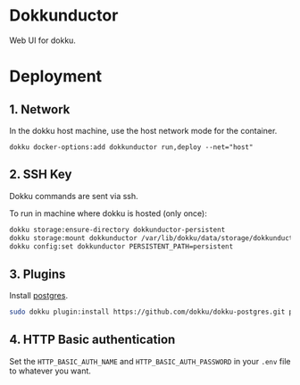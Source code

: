 # Dokkunductor

Web UI for dokku.

# Deployment

## 1. Network

In the dokku host machine, use the host network mode for the container.

```
dokku docker-options:add dokkunductor run,deploy --net="host"
```

## 2. SSH Key

Dokku commands are sent via ssh.

To run in machine where dokku is hosted (only once):

```bash
dokku storage:ensure-directory dokkunductor-persistent
dokku storage:mount dokkunductor /var/lib/dokku/data/storage/dokkunductor-persistent:/app/persistent
dokku config:set dokkunductor PERSISTENT_PATH=persistent
```

## 3. Plugins

Install [postgres](https://github.com/dokku/dokku-postgres).

```bash
sudo dokku plugin:install https://github.com/dokku/dokku-postgres.git postgres
```

## 4. HTTP Basic authentication

Set the `HTTP_BASIC_AUTH_NAME` and `HTTP_BASIC_AUTH_PASSWORD` in your `.env` file to whatever you want.
